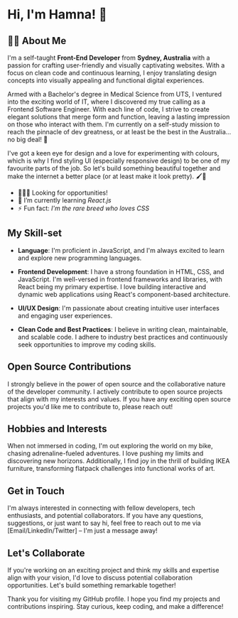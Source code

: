 # Hi, I'm Hamna! 👋

## 🧕🏽 About Me

I'm a self-taught **Front-End Developer** from **Sydney, Australia** with a passion for crafting user-friendly and visually captivating websites. With a focus on clean code and continuous learning, I enjoy translating design concepts into visually appealing and functional digital experiences.

Armed with a Bachelor's degree in Medical Science from UTS, I ventured into the exciting world of IT, where I discovered my true calling as a Frontend Software Engineer. With each line of code, I strive to create elegant solutions that merge form and function, leaving a lasting impression on those who interact with them. I'm currently on a self-study mission to reach the pinnacle of dev greatness, or at least be the best in the Australia... no big deal! 💪

I've got a keen eye for design and a love for experimenting with colours, which is why I find styling UI (especially responsive design) to be one of my favourite parts of the job. So let's build something beautiful together and make the internet a better place (or at least make it look pretty). 🖌️💖

- 👩🏽‍💻 Looking for opportunities!
- 🌱 I’m currently learning _React.js_
- ⚡️ Fun fact: _I'm the rare breed who loves CSS_

## My Skill-set

- **Language**: I'm proficient in JavaScript, and I'm always excited to learn and explore new programming languages.

- **Frontend Development**: I have a strong foundation in HTML, CSS, and JavaScript. I'm well-versed in frontend frameworks and libraries, with React being my primary expertise. I love building interactive and dynamic web applications using React's component-based architecture.

- **UI/UX Design**: I'm passionate about creating intuitive user interfaces and engaging user experiences. 

- **Clean Code and Best Practices**: I believe in writing clean, maintainable, and scalable code. I adhere to industry best practices and continuously seek opportunities to improve my coding skills.

## Open Source Contributions

I strongly believe in the power of open source and the collaborative nature of the developer community. I actively contribute to open source projects that align with my interests and values. If you have any exciting open source projects you'd like me to contribute to, please reach out!

## Hobbies and Interests

When not immersed in coding, I'm out exploring the world on my bike, chasing adrenaline-fueled adventures. I love pushing my limits and discovering new horizons. Additionally, I find joy in the thrill of building IKEA furniture, transforming flatpack challenges into functional works of art.

## Get in Touch

I'm always interested in connecting with fellow developers, tech enthusiasts, and potential collaborators. If you have any questions, suggestions, or just want to say hi, feel free to reach out to me via [Email/LinkedIn/Twitter] – I'm just a message away!

## Let's Collaborate

If you're working on an exciting project and think my skills and expertise align with your vision, I'd love to discuss potential collaboration opportunities. Let's build something remarkable together!

Thank you for visiting my GitHub profile. I hope you find my projects and contributions inspiring. Stay curious, keep coding, and make a difference!



<!--
**Hamna-Ahmad/hamna-ahmad** is a ✨ _special_ ✨ repository because its `README.md` (this file) appears on your GitHub profile.

Here are some ideas to get you started:

- 🔭 I’m currently working on ...
- 🌱 I’m currently learning ...
- 👯 I’m looking to collaborate on ...
- 🤔 I’m looking for help with ...
- 💬 Ask me about ...
- 📫 How to reach me: ...
- 😄 Pronouns: ...
- ⚡ Fun fact: ...
-->
